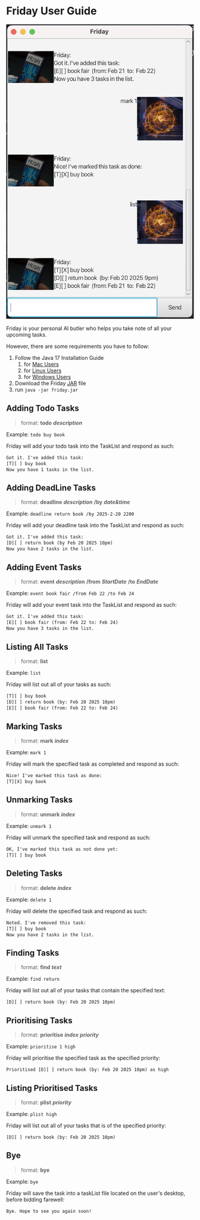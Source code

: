 # Friday User Guide

![Screenshot of the Friday chatbot](Ui.png)

Friday is your personal AI butler who helps you take note of all your upcoming tasks.

However, there are some requirements you have to follow:
1. Follow the Java 17 Installation Guide
   1. for [Mac Users](https://se-education.org/guides/tutorials/javaInstallationMac.html)
   2. for [Linux Users](https://se-education.org/guides/tutorials/javaInstallationLinux.html)
   3. for [Windows Users](https://se-education.org/guides/tutorials/javaInstallationWindows.html)
4. Download the Friday [JAR](https://github.com/KarKuen/ip/releases/tag/A-Release) file
5. run `java -jar friday.jar`

## Adding Todo Tasks
> format: **todo** ***description***

Example: `todo buy book`

Friday will add your todo task into the TaskList and respond as such: 
```
Got it. I've added this task:
[T][ ] buy book
Now you have 1 tasks in the list.
```
## Adding DeadLine Tasks
> format: **deadline** ***description*** **/by** ***date&time***

Example: `deadline return book /by 2025-2-20 2200`

Friday will add your deadline task into the TaskList and respond as such:
```
Got it. I've added this task:
[D][ ] return book (by Feb 20 2025 10pm)
Now you have 2 tasks in the list.
```

## Adding Event Tasks
> format: **event** ***description*** **/from** ***StartDate*** **/to** ***EndDate***

Example: `event book fair /from Feb 22 /to Feb 24`

Friday will add your event task into the TaskList and respond as such:
```
Got it. I've added this task:
[E][ ] book fair (from: Feb 22 to: Feb 24)
Now you have 3 tasks in the list.
```

## Listing All Tasks
> format: **list**

Example: `list`

Friday will list out all of your tasks as such:
```
[T][ ] buy book
[D][ ] return book (by: Feb 20 2025 10pm)
[E][ ] book fair (from: Feb 22 to: Feb 24)
```

## Marking Tasks
> format: **mark** ***index***

Example: `mark 1`

Friday will mark the specified task as completed and respond as such:
```
Nice! I've marked this task as done:
[T][X] buy book
```
## Unmarking Tasks
> format: **unmark** ***index***

Example: `unmark 1`

Friday will unmark the specified task  and respond as such:
```
OK, I've marked this task as not done yet:
[T][ ] buy book
```

## Deleting Tasks
> format: **delete** ***index***

Example: `delete 1`

Friday will delete the specified task and respond as such:
```
Noted. I've removed this task:
[T][ ] buy book
Now you have 2 tasks in the list.
```

## Finding Tasks
> format: **find** ***text***

Example: `find return`

Friday will list out all of your tasks that contain the specified text:
```
[D][ ] return book (by: Feb 20 2025 10pm)
```

## Prioritising Tasks
> format: **prioritise** ***index*** ***priority***

Example: `prioritise 1 high`

Friday will prioritise the specified task as the specified priority:
```
Prioritised [D][ ] return book (by: Feb 20 2025 10pm) as high
```

## Listing Prioritised Tasks
> format: **plist** ***priority***

Example: `plist high`

Friday will list out all of your tasks that is of the specified priority:
```
[D][ ] return book (by: Feb 20 2025 10pm)
```

## Bye
> format: **bye**

Example: `bye`

Friday will save the task into a taskList file located on the user's desktop, before bidding farewell:
```
Bye. Hope to see you again soon!
```